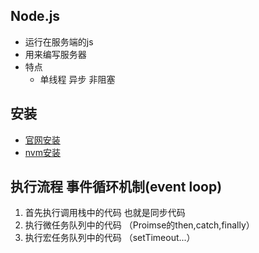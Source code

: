 ## Node.js
- 运行在服务端的js
- 用来编写服务器
- 特点
  - 单线程 异步 非阻塞
## 安装
- [官网安装](https://nodejs.org/)
- [nvm安装](https://github.com/nvm-sh/nvm)

## 执行流程 事件循环机制(event loop)
1. 首先执行调用栈中的代码 也就是同步代码
2. 执行微任务队列中的代码 （Proimse的then,catch,finally）
3. 执行宏任务队列中的代码 （setTimeout...）